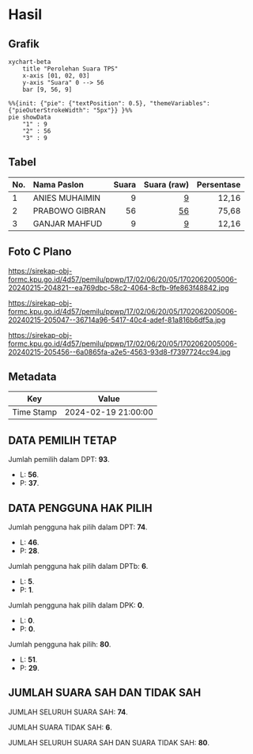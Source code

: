 # Hasil

## Grafik

```mermaid
xychart-beta
    title "Perolehan Suara TPS"
    x-axis [01, 02, 03]
    y-axis "Suara" 0 --> 56
    bar [9, 56, 9]
```

```mermaid
%%{init: {"pie": {"textPosition": 0.5}, "themeVariables": {"pieOuterStrokeWidth": "5px"}} }%%
pie showData
    "1" : 9
    "2" : 56
    "3" : 9
```

## Tabel

| No. | Nama Paslon    | Suara | Suara (raw) | Persentase |
|:--- |:-------------- | -----:| -----------:| ----------:|
| 1   | ANIES MUHAIMIN | 9     | [9][p-1]    | 12,16      |
| 2   | PRABOWO GIBRAN | 56    | [56][p-2]   | 75,68      |
| 3   | GANJAR MAHFUD  | 9     | [9][p-3]    | 12,16      |


[p-1]: https://github.com/gigit-pemilu/pemilu-2024-17-bengkulu/blob/main/pilpres/hitung-suara/sub/17-bengkulu/sub/02-rejang-lebong/sub/06-kota-padang/sub/2005-lubuk-mumpo/sub/006-tps/sub/paslon-1.txt
[p-2]: https://github.com/gigit-pemilu/pemilu-2024-17-bengkulu/blob/main/pilpres/hitung-suara/sub/17-bengkulu/sub/02-rejang-lebong/sub/06-kota-padang/sub/2005-lubuk-mumpo/sub/006-tps/sub/paslon-2.txt
[p-3]: https://github.com/gigit-pemilu/pemilu-2024-17-bengkulu/blob/main/pilpres/hitung-suara/sub/17-bengkulu/sub/02-rejang-lebong/sub/06-kota-padang/sub/2005-lubuk-mumpo/sub/006-tps/sub/paslon-3.txt

## Foto C Plano

https://sirekap-obj-formc.kpu.go.id/4d57/pemilu/ppwp/17/02/06/20/05/1702062005006-20240215-204821--ea769dbc-58c2-4064-8cfb-9fe863f48842.jpg

https://sirekap-obj-formc.kpu.go.id/4d57/pemilu/ppwp/17/02/06/20/05/1702062005006-20240215-205047--36714a96-5417-40c4-adef-81a816b6df5a.jpg

https://sirekap-obj-formc.kpu.go.id/4d57/pemilu/ppwp/17/02/06/20/05/1702062005006-20240215-205456--6a0865fa-a2e5-4563-93d8-f7397724cc94.jpg


## Metadata

| Key        | Value               |
| ---------- | ------------------- |
| Time Stamp | 2024-02-19 21:00:00 |


## DATA PEMILIH TETAP

Jumlah pemilih dalam DPT: **93**.
 * L: **56**.
 * P: **37**.

## DATA PENGGUNA HAK PILIH

Jumlah pengguna hak pilih dalam DPT: **74**.
 * L: **46**.
 * P: **28**.

Jumlah pengguna hak pilih dalam DPTb: **6**.
 * L: **5**.
 * P: **1**.

Jumlah pengguna hak pilih dalam DPK: **0**.
 * L: **0**.
 * P: **0**.

Jumlah pengguna hak pilih: **80**.
 * L: **51**.
 * P: **29**.

## JUMLAH SUARA SAH DAN TIDAK SAH

JUMLAH SELURUH SUARA SAH: **74**.

JUMLAH SUARA TIDAK SAH: **6**.

JUMLAH SELURUH SUARA SAH DAN SUARA TIDAK SAH: **80**.



